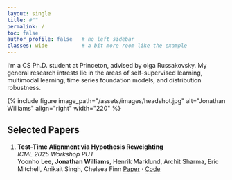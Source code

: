 ```yaml
---
layout: single
title: #""
permalink: /
toc: false
author_profile: false   # no left sidebar
classes: wide           # a bit more room like the example
---
```



I’m a CS Ph.D. student at Princeton, advised by olga Russakovsky. My general research intrests lie in the areas of self-supervised learning, multimodal learning, time series foundation models, and distribution robustness.


{% include figure image_path="/assets/images/headshot.jpg" alt="Jonathan Williams" align="right" width="220" %}



## Selected Papers

1. **Test-Time Alignment via Hypothesis Reweighting**  
   *ICML 2025 Workshop PUT*  
   Yoonho Lee, **Jonathan Williams**, Henrik Marklund, Archit Sharma, Eric Mitchell, Anikait Singh, Chelsea Finn
   [Paper](#) · [Code](#)

